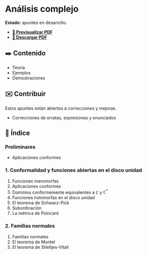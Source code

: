 # Análisis complejo

**Estado:** apuntes en desarrollo.

-   [**🔎 Previsualizar PDF**](https://github.com/DanielSevillano/matematicas-latex/blob/main/An%C3%A1lisis%20complejo/An%C3%A1lisis%20complejo.pdf)
-   [**📁 Descargar PDF**](https://raw.githubusercontent.com/DanielSevillano/matematicas-latex/main/An%C3%A1lisis%20complejo/An%C3%A1lisis%20complejo.pdf)

## ✒️ Contenido

-   Teoría
-   Ejemplos
-   Demostraciones

## ✉️ Contribuir

Estos apuntes están abiertos a correcciones y mejoras.

-   Correcciones de erratas, expresiones y enunciados

## 📖 Índice

### Preliminares

-   Aplicaciones conformes

### 1. Conformalidad y funciones abiertas en el disco unidad

1. Funciones meromorfas
2. Aplicaciones conformes
3. Dominios conformemente equivalentes a $\mathbb{C}$ y $\mathbb{C}^\ast$
4. Funciones holomorfas en el disco unidad
5. El teorema de Schwarz-Pick
6. Subordinación
7. La métrica de Poincaré

### 2. Familias normales

1. Familias normales
2. El teorema de Montel
3. El teorema de Stieltjes-Vitali
